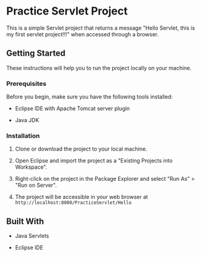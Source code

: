 # Practice Servlet Project


This is a simple Servlet project that returns a message "Hello Servlet, this is my first servlet project!!!" when accessed through a browser.


## Getting Started


These instructions will help you to run the project locally on your machine.


### Prerequisites


Before you begin, make sure you have the following tools installed:


- Eclipse IDE with Apache Tomcat server plugin

- Java JDK


### Installation


1. Clone or download the project to your local machine.

2. Open Eclipse and import the project as a "Existing Projects into Workspace".

3. Right-click on the project in the Package Explorer and select "Run As" > "Run on Server".

4. The project will be accessible in your web browser at `http://localhost:8080/PracticeServlet/Hello`


## Built With


- Java Servlets

- Eclipse IDE

